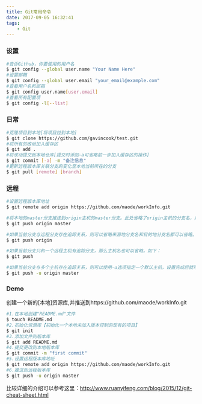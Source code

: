 ```yaml
---
title: Git常用命令
date: 2017-09-05 16:32:41
tags:
	- Git
---
```

### 设置
``` bash
#告诉Github，你要使用的用户名
$ git config --global user.name "Your Name Here"
#设置邮箱 
$ git config --global user.email "your_email@example.com"
#查看用户名和邮箱
$ git config user.name[user.email]
#查看所有配置项
$ git config -l[--list]
```
<!-- more -->

### 日常
``` bash
#克隆项目到本地[将项目拉到本地]
$ git clone https://github.com/gavincook/test.git
#将所有的改动加入缓存区
$ git add .
#将改动提交到本地仓库[提交时添加-a可省略前一步加入缓存区的操作]
$ git commit [-a] -m "备注信息"
#更新远程版本库关联分支的变化至本地当前所在的分支
$ git pull [remote] [branch]
```
### 远程
``` bash
#设置远程版本库地址
$ git remote add origin https://github.com/maode/workInfo.git

#将本地的master分支推送到origin主机的master分支。此处省略了origin主机的分支名，如果远程分支不存在，则会被新建。
$ git push origin master

#如果当前分支与远程分支存在追踪关系，则可以省略来源地分支名和目的地分支名都可以省略。如下：
$ git push origin

#如果当前分支只和一个远程主机有追踪分支，那么主机名也可以省略。如下：
$ git push

#如果当前分支与多个主机存在追踪关系，则可以使用-u选项指定一个默认主机，设置完成后就可以不加任何参数使用git push进行远程推送了。如下：
$ git push -u origin master
```
### Demo
创建一个新的[本地]资源库,并推送到https://github.com/maode/workInfo.git
``` bash
#1.在本地创建"README.md"文件
$ touch README.md
#2.初始化资源库【初始化一个本地未加入版本控制的现有的项目】
$ git init
#3.添加文件到版本库
$ git add README.md
#4.提交更改到本地版本库
$ git commit -m "first commit"
#5.设置远程版本库地址
$ git remote add origin https://github.com/maode/workInfo.git
#6.推送到远程版本库
$ git push -u origin master
```
比较详细的介绍可以参考这里：http://www.ruanyifeng.com/blog/2015/12/git-cheat-sheet.html